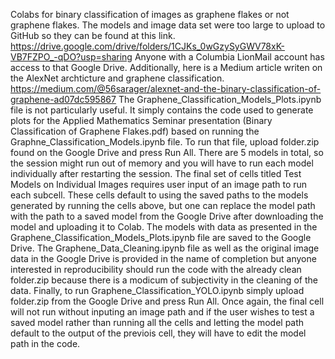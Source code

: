 Colabs for binary classification of images as graphene flakes or not graphene flakes. The models and image data set were too large to upload to GitHub
so they can be found at this link. https://drive.google.com/drive/folders/1CJKs_0wGzySyGWV78xK-VB7FZPO_-qDO?usp=sharing Anyone with a Columbia LionMail account 
has access to that Google Drive. Additionally, here is a Medium article writen on the AlexNet archticture and graphene classification. https://medium.com/@56sarager/alexnet-and-the-binary-classification-of-graphene-ad07dc595867 The Graphene_Classification_Models_Plots.ipynb file is not particularly useful. It simply contains the code used to generate
plots for the Applied Mathematics Seminar presentation (Binary Classification of Graphene Flakes.pdf) based on running the Graphne_Classification_Models.ipynb file. To run that file, upload folder.zip found on the Google Drive and press Run All. There are 5 models in total, so the session might run out of memory and you will have to run each model individually after restarting
the session. The final set of cells titled Test Models on Individual Images requires user input of an image path to run each subcell. These cells default to using the saved paths to the models generated by running the cells above, but one can replace the model path with the path to a saved model from the Google Drive after downloading the model and uploading it to Colab. The models with data as presented in the Graphene_Classification_Models_Plots.ipynb file are saved to the Google Drive. The Graphene_Data_Cleaning.ipynb file as well as the original image data in the Google Drive is provided in the name of completion but anyone interested in reproducibility should run the code with the already clean folder.zip because there is a modicum of subjectivity in the cleaning of the data. Finally, to run Graphene_Classification_YOLO.ipynb simply upload folder.zip from the Google Drive and press Run All. Once again, the final cell will not run without inputing an image path and if the user wishes to test a saved model rather than running all the cells and letting the model path default to the output of the previois cell, they will have to edit the model path in the code. 
